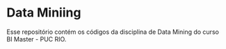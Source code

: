 # Data Miniing

Esse repositório contém os códigos da disciplina de Data Mining do curso BI Master - PUC RIO.
